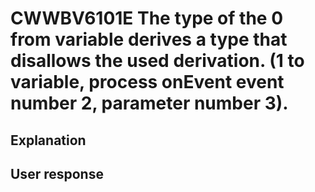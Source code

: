 # CWWBV6101E The type of the 0 from variable derives a type that disallows the used derivation. (1 to variable, process onEvent event number 2, parameter number 3).

## Explanation

## User response